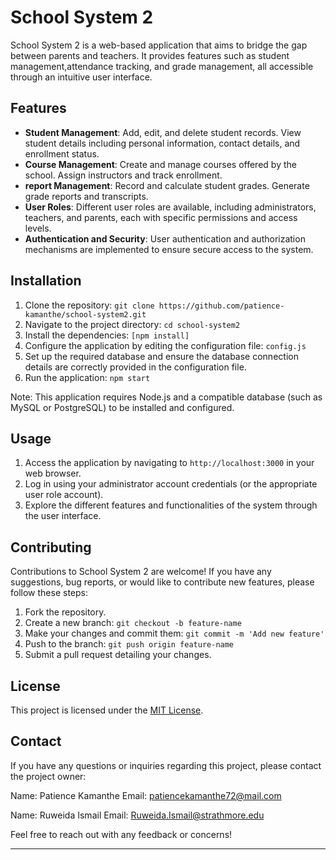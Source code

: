

# School System 2

School System 2 is a web-based application that aims to bridge the gap between parents and teachers. It provides features such as student management,attendance tracking, and grade management, all accessible through an intuitive user interface.

## Features

- **Student Management**: Add, edit, and delete student records. View student details including personal information, contact details, and enrollment status.
- **Course Management**: Create and manage courses offered by the school. Assign instructors and track enrollment.
- **report Management**: Record and calculate student grades. Generate grade reports and transcripts.
- **User Roles**: Different user roles are available, including administrators, teachers, and parents, each with specific permissions and access levels.
- **Authentication and Security**: User authentication and authorization mechanisms are implemented to ensure secure access to the system.

## Installation

1. Clone the repository: `git clone https://github.com/patience-kamanthe/school-system2.git`
2. Navigate to the project directory: `cd school-system2`
3. Install the dependencies: `[npm install]`
4. Configure the application by editing the configuration file: `config.js`
5. Set up the required database and ensure the database connection details are correctly provided in the configuration file.
6. Run the application: `npm start`

Note: This application requires Node.js and a compatible database (such as MySQL or PostgreSQL) to be installed and configured.

## Usage

1. Access the application by navigating to `http://localhost:3000` in your web browser.
2. Log in using your administrator account credentials (or the appropriate user role account).
3. Explore the different features and functionalities of the system through the user interface.

## Contributing

Contributions to School System 2 are welcome! If you have any suggestions, bug reports, or would like to contribute new features, please follow these steps:

1. Fork the repository.
2. Create a new branch: `git checkout -b feature-name`
3. Make your changes and commit them: `git commit -m 'Add new feature'`
4. Push to the branch: `git push origin feature-name`
5. Submit a pull request detailing your changes.

## License

This project is licensed under the [MIT License](LICENSE).

## Contact

If you have any questions or inquiries regarding this project, please contact the project owner:

Name: Patience Kamanthe
Email: patiencekamanthe72@mail.com

Name: Ruweida Ismail
Email: Ruweida.Ismail@strathmore.edu

Feel free to reach out with any feedback or concerns!

---

